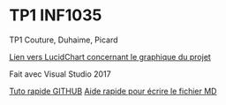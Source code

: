 # TP1 INF1035
TP1 Couture, Duhaime, Picard

[Lien vers LucidChart concernant le graphique du projet](https://www.lucidchart.com/documents/view/be8c522e-3545-4f43-a037-a2e7be977517)

Fait avec Visual Studio 2017

[Tuto rapide GITHUB](https://developer.mozilla.org/fr/Apprendre/Utiliser_les_pages_GitHub)
[Aide rapide pour écrire le fichier MD](https://fr.wikipedia.org/wiki/Markdown)